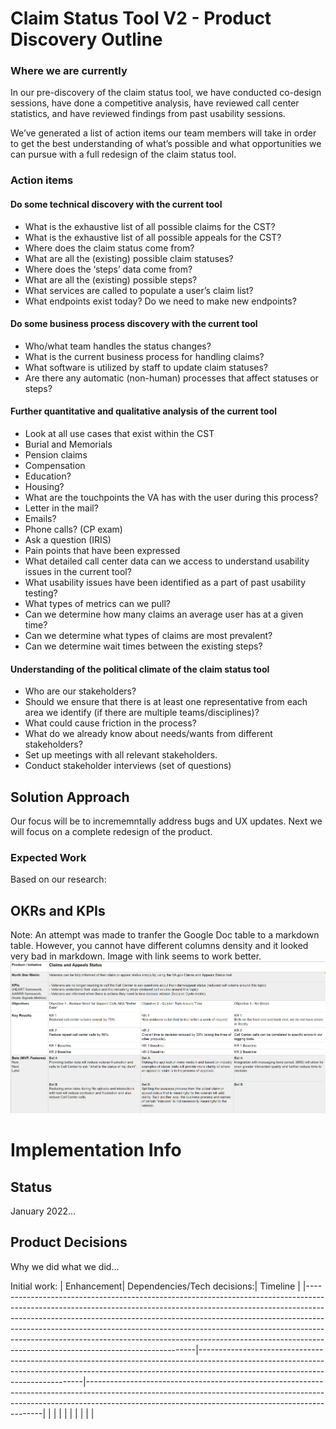 # Claim Status Tool V2 - Product Discovery Outline

### Where we are currently
In our pre-discovery of the claim status tool, we have conducted co-design sessions, have done a competitive analysis, have reviewed call center statistics, and have reviewed findings from past usability sessions.

We’ve generated a list of action items our team members will take in order to get the best understanding of what’s possible and what opportunities we can pursue with a full redesign of the claim status tool.

### Action items

#### Do some technical discovery with the current tool
-	What is the exhaustive list of all possible claims for the CST?
-	What is the exhaustive list of all possible appeals for the CST?
-	Where does the claim status come from?
-	What are all the (existing) possible claim statuses?
-	Where does the ‘steps’ data come from?
-	What are all the (existing) possible steps?
-	What services are called to populate a user’s claim list?
-	What endpoints exist today? Do we need to make new endpoints?

#### Do some business process discovery with the current tool
-	Who/what team handles the status changes?
-	What is the current business process for handling claims?
-	What software is utilized by staff to update claim statuses?
-	Are there any automatic (non-human) processes that affect statuses or steps?
#### Further quantitative and qualitative analysis of the current tool
-	Look at all use cases that exist within the CST
-	Burial and Memorials
-	Pension claims
-	Compensation
-	Education?
-	Housing? 
-	What are the touchpoints the VA has with the user during this process?
-	Letter in the mail?
-	Emails? 
-	Phone calls? (CP exam)
-	Ask a question (IRIS)
-	Pain points that have been expressed
-	What detailed call center data can we access to understand usability issues in the current tool?
-	What usability issues have been identified as a part of past usability testing?
-	What types of metrics can we pull?
-	Can we determine how many claims an average user has at a given time?
-	Can we determine what types of claims are most prevalent?
-	Can we determine wait times between the existing steps?
#### Understanding of the political climate of the claim status tool
-	Who are our stakeholders?
-	Should we ensure that there is at least one representative from each area we identify (if there are multiple teams/disciplines)?
-	What could cause friction in the process?
-	What do we already know about needs/wants from different stakeholders?
-	Set up meetings with all relevant stakeholders.
-	Conduct stakeholder interviews (set of questions)

## Solution Approach
Our focus will be to incrememntally address bugs and UX updates. Next we will focus on a complete redesign of the product.

### Expected Work
Based on our research:



## OKRs and KPIs
Note: An attempt was made to tranfer the Google Doc table to a markdown table.  However, you cannot have different columns density and it looked very bad in markdown.  Image with link seems to work better.
![Image of OKRs](https://github.com/department-of-veterans-affairs/va.gov-team/blob/master/products/claim-appeal-status/readme/image.png)

# Implementation Info

## Status
January 2022...

## Product Decisions
Why we did what we did...

Initial work:
| Enhancement| Dependencies/Tech decisions:| Timeline |
|--------------------------------------------------------------------------------------------------------------------------------------------------------------------------------------------------------------------------------------------------------------------------------------------------------------------------------------------------------------------------------------------------------------------------------------------------------|-------------------------------------------------------------------------------------------------------------------------------------------------------------------------------------------------------------|-------------------------------------------------------------------------------------------------------------------------------------------------------------------------------------------------------------------------------|
| |  |
| |  |
| | |
